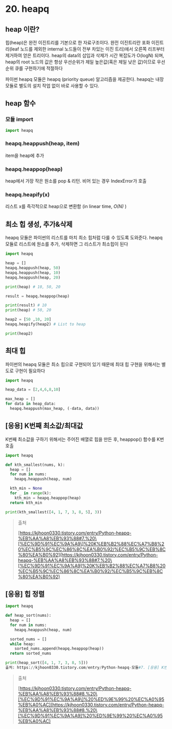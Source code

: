 # 20. heapq

## heap 이란?

힙(heap)은 완전 이진트리를 기본으로 한 자료구조이다. 완전 이진트리란 포화 이진트리(leaf 노드를 제외한 internal 노드들이 전부 차있는 이진 트리)에서 오른쪽 리프부터 제거하여 얻은 트리이다. heap의 data의 삽입과 삭제가  시간 복잡도가 O(logN) 되며, heap의 root 노드의 값은 항상 우선순위가 제일 높은값(혹은 제일 낮은 값)이므로 우선순위 큐를 구현하기에 적절하다&#x20;

파이썬 heapq 모듈은 heapq (priority queue) 알고리즘을 제공한다. heapq는 내장 모듈로 별도의 설치 작업 없이 바로 사용할 수 있다.

## heap 함수

### 모듈 import

```python
import heapq
```

### heapq.heappush(heap, item)

item을 heap에 추가

### heapq.heappop(heap)

heap에서 가장 작은 원소를 pop & 리턴. 비어 있는 경우 IndexError가 호출

### heapq.heapify(x)

리스트 x를 즉각적으로 heap으로 변환함 (in linear time, _O(N)_ )

## 최소 힙 생성, 추가&삭제

heapq 모듈은 파이썬의 리스트를 마치 최소 힙처럼 다룰 수 있도록 도와준다.  heapq 모듈로 리스트에 원소를 추가, 삭제하면 그 리스트가 최소힙이 된다

```python
import heapq

heap = []
heapq.heappush(heap, 50)
heapq.heappush(heap, 10)
heapq.heappush(heap, 20)

print(heap) # 10, 50, 20

result = heapq.heappop(heap)

print(result) # 10
print(heap) # 50, 20

heap2 = [50 ,10, 20]
heapq.heapify(heap2) # List to heap

print(heap2) 
```

## 최대 힙

파이썬의 heapq 모듈은 최소 힙으로 구현되어 있기 때문에 최대 힙 구현을 위해서는 별도로 구현이 필요하다

```python
import heapq

heap_data = [2,4,6,8,10]

max_heap = []
for data in heap_data:
  heapq.heappush(max_heap, (-data, data))
```

## \[응용] K번째 최소값/최대값 <a href="#id-7.-k" id="id-7.-k"></a>

K번째 최소값을 구하기 위해서는 주어진 배열로 힙을 만든 후, heappop() 함수를 K번 호출

```python
import heapq

def kth_smallest(nums, k):
  heap = []
  for num in nums:
    heapq.heappush(heap, num)

  kth_min = None
  for _ in range(k):
    kth_min = heapq.heappop(heap)
  return kth_min

print(kth_smallest([4, 1, 7, 3, 8, 5], 3))
```

> 출처
>
> [https://kjhoon0330.tistory.com/entry/Python-heapq-%EB%AA%A8%EB%93%88#7.%20\[%EC%9D%91%EC%9A%A9\]%20K%EB%B2%88%EC%A7%B8%20%EC%B5%9C%EC%86%8C%EA%B0%92/%EC%B5%9C%EB%8C%80%EA%B0%92](https://kjhoon0330.tistory.com/entry/Python-heapq-%EB%AA%A8%EB%93%88#7.%20\[%EC%9D%91%EC%9A%A9]%20K%EB%B2%88%EC%A7%B8%20%EC%B5%9C%EC%86%8C%EA%B0%92/%EC%B5%9C%EB%8C%80%EA%B0%92)

## \[응용] 힙 정렬 <a href="#id-8." id="id-8."></a>

```python
import heapq

def heap_sort(nums):
  heap = []
  for num in nums:
    heapq.heappush(heap, num)

  sorted_nums = []
  while heap:
    sorted_nums.append(heapq.heappop(heap))
  return sorted_nums

print(heap_sort([4, 1, 7, 3, 8, 5]))
출처: https://kjhoon0330.tistory.com/entry/Python-heapq-모듈#7. [응용] K번째 최소값/최대값 [Jahni's Blog:티스토리]
```

> 출처
>
> [https://kjhoon0330.tistory.com/entry/Python-heapq-%EB%AA%A8%EB%93%88#8.%20\[%EC%9D%91%EC%9A%A9\]%20%ED%9E%99%20%EC%A0%95%EB%A0%AC](https://kjhoon0330.tistory.com/entry/Python-heapq-%EB%AA%A8%EB%93%88#8.%20\[%EC%9D%91%EC%9A%A9]%20%ED%9E%99%20%EC%A0%95%EB%A0%AC)
